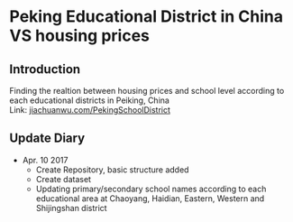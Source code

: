 # Peking Educational District in China VS housing prices

## Introduction
Finding the realtion between housing prices and school level according to each educational districts in Peiking, China <br />
Link: [jiachuanwu.com/PekingSchoolDistrict](https://jiachuanwu.com/PekingSchoolDistrict)

## Update Diary
- Apr. 10 2017
	- Create Repository, basic structure added
	- Create dataset
	- Updating primary/secondary school names according to each educational area at Chaoyang, Haidian, Eastern, Western and Shijingshan district

